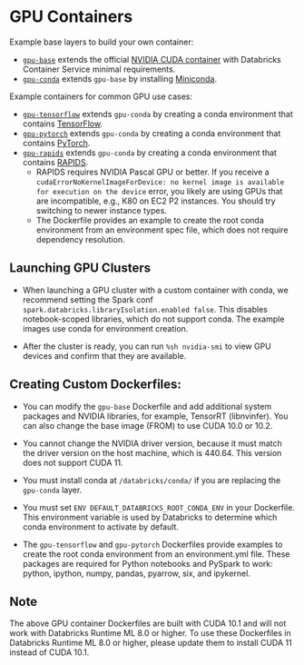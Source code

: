 # GPU Containers

Example base layers to build your own container:
* [`gpu-base`](base) extends the official [NVIDIA CUDA container](https://hub.docker.com/r/nvidia/cuda) with Databricks Container Service minimal requirements.
* [`gpu-conda`](conda) extends `gpu-base` by installing [Miniconda](https://docs.conda.io/en/latest/miniconda.html).

Example containers for common GPU use cases:
* [`gpu-tensorflow`](tensorflow) extends `gpu-conda` by creating a conda environment that contains [TensorFlow](https://www.tensorflow.org/).
* [`gpu-pytorch`](pytorch) extends `gpu-conda` by creating a conda environment that contains [PyTorch](https://pytorch.org/).
* [`gpu-rapids`](rapids) extends `gpu-conda` by creating a conda environment that contains [RAPIDS](https://rapids.ai/).
  * RAPIDS requires NVIDIA Pascal GPU or better.
    If you receive a `cudaErrorNoKernelImageForDevice: no kernel image is available for execution on the device` error,
    you likely are using GPUs that are incompatible, e.g., K80 on EC2 P2 instances.
    You should try switching to newer instance types.
  * The Dockerfile provides an example to create the root conda environment from an environment spec file, which does not require dependency resolution.

## Launching GPU Clusters

* When launching a GPU cluster with a custom container with conda, we recommend setting the Spark conf `spark.databricks.libraryIsolation.enabled false`. This disables notebook-scoped libraries, which do not support conda. The example images use conda for environment creation.

* After the cluster is ready, you can run `%sh nvidia-smi` to view GPU devices and confirm that they are available.

## Creating Custom Dockerfiles:

* You can modify the `gpu-base` Dockerfile and add additional system packages and NVIDIA libraries, for example, TensorRT (libnvinfer). You can also change the base image (FROM) to use CUDA 10.0 or 10.2.

* You cannot change the NVIDIA driver version, because it must match the driver version on the host machine, which is 440.64. This version does not support CUDA 11.

* You must install conda at `/databricks/conda/` if you are replacing the `gpu-conda` layer.

* You must set `ENV DEFAULT_DATABRICKS_ROOT_CONDA_ENV` in your Dockerfile. This environment variable is used by Databricks to determine which conda environment to activate by default.

* The `gpu-tensorflow` and `gpu-pytorch` Dockerfiles provide examples to create the root conda environment from an environment.yml file. These packages are required for Python notebooks and PySpark to work: python, ipython, numpy, pandas, pyarrow, six, and ipykernel.

## Note
The above GPU container Dockerfiles are built with CUDA 10.1 and will not work with Databricks Runtime ML 8.0 or higher. To use these Dockerfiles in Databricks Runtime ML 8.0 or higher, please update them to install CUDA 11 instead of CUDA 10.1.
